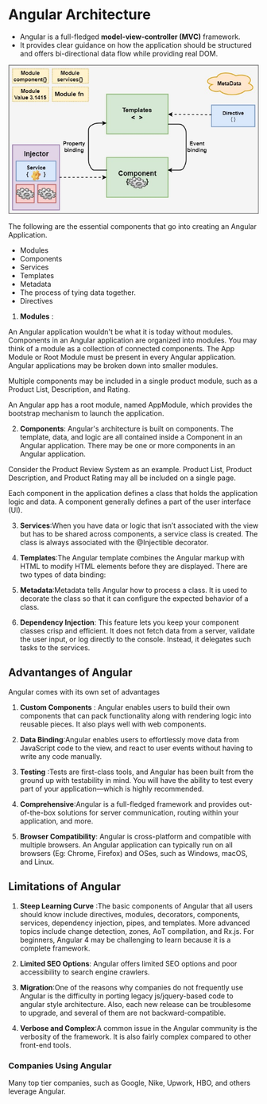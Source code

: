 # Angular Architecture
- Angular is a full-fledged <b>model-view-controller (MVC)</b> framework. 
- It provides clear guidance on how the application should be structured and offers bi-directional data flow while providing real DOM. 

<img src="/images/ngarchitecture.jpg"/>

The following are the essential components that go into creating an Angular Application. 

- Modules 
- Components 
- Services 
- Templates 
- Metadata 
- The process of tying data together. 
- Directives 


1. <b>Modules</b> :

An Angular application wouldn't be what it is today without modules. Components in an Angular application are organized into modules. You may think of a module as a collection of connected components. The App Module or Root Module must be present in every Angular application. Angular applications may be broken down into smaller modules. 

Multiple components may be included in a single product module, such as a Product List, Description, and Rating. 

An Angular app has a root module, named AppModule, which provides the bootstrap mechanism to launch the application.

2. <b>Components</b>:
Angular's architecture is built on components. The template, data, and logic are all contained inside a Component in an Angular application. There may be one or more components in an Angular application. 

Consider the Product Review System as an example. Product List, Product Description, and Product Rating may all be included on a single page. 

Each component in the application defines a class that holds the application logic and data. A component generally defines a part of the user interface (UI).

3. <b>Services</b>:When you have data or logic that isn’t associated with the view but has to be shared across components, a service class is created. The class is always associated with the @Injectible decorator.

4. <b>Templates</b>:The Angular template combines the Angular markup with HTML to modify HTML elements before they are displayed. There are two types of data binding:

5. <b>Metadata</b>:Metadata tells Angular how to process a class. It is used to decorate the class so that it can configure the expected behavior of a class.


6. <b>Dependency Injection</b>: This feature lets you keep your component classes crisp and efficient. It does not fetch data from a server, validate the user input, or log directly to the console. Instead, it delegates such tasks to the services.

## Advantanges of Angular

Angular comes with its own set of advantages 

1. <b>Custom Components</b> : Angular enables users to build their own components that can pack functionality along with rendering logic into reusable pieces. It also plays well with web components.

2. <b> Data Binding</b>:Angular enables users to effortlessly move data from JavaScript code to the view, and react to user events without having to write any code manually.

3. <b>Testing</b> :Tests are first-class tools, and Angular has been built from the ground up with testability in mind. You will have the ability to test every part of your application—which is highly recommended.

4. <b>Comprehensive</b>:Angular is a full-fledged framework and provides out-of-the-box solutions for server communication, routing within your application, and more.

5. <b>Browser Compatibility</b>: Angular is cross-platform and compatible with multiple browsers. An Angular application can typically run on all browsers (Eg: Chrome, Firefox) and OSes, such as Windows, macOS, and Linux.


 ## Limitations of Angular
1. <b>Steep Learning Curve</b> :The basic components of Angular that all users should know include directives, modules, decorators, components, services, dependency injection, pipes, and templates. More advanced topics include change detection, zones, AoT compilation, and Rx.js. For beginners, Angular 4 may be challenging to learn because it is a complete framework. 

2. <b>Limited SEO Options</b>: Angular offers limited SEO options and poor accessibility to search engine crawlers.

3. <b>Migration</b>:One of the reasons why companies do not frequently use Angular is the difficulty in porting legacy js/jquery-based code to angular style architecture. Also, each new release can be troublesome to upgrade, and several of them are not backward-compatible.
4. <b>Verbose and Complex</b>:A common issue in the Angular community is the verbosity of the framework. It is also fairly complex compared to other front-end tools.

### Companies Using Angular
<p>Many top tier companies, such as Google, Nike, Upwork, HBO, and others leverage Angular.</p>
